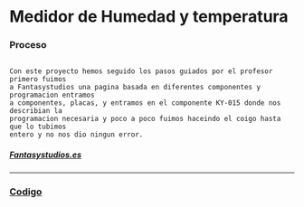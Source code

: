 # Medidor de Humedad y temperatura

### Proceso

```

Con este proyecto hemos seguido los pasos guiados por el profesor primero fuimos
a Fantasystudios una pagina basada en diferentes componentes y programacion entramos
a componentes, placas, y entramos en el componente KY-015 donde nos describian la
programacion necesaria y poco a poco fuimos haceindo el coigo hasta que lo tubimos
entero y no nos dio ningun error.

```

##### [Fantasystudios.es](https://www.fantasystudios.es/arduino)

---

### [Codigo]()
